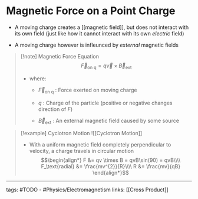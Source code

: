 # Magnetic Force on a Point Charge
- A moving charge creates a [[magnetic field]], but does not interact with its own field (just like how it cannot interact with its own *electric* field)

- A moving charge however is infleunced by *external* magnetic fields

> [!note] Magnetic Force Equation
> $$\vec{F}_{\text{on q}} = q\vec{v} \times \vec{B}_\text{ext}$$
> - where:
> 	- $\vec{F}_{\text{on q}}$ : Force exerted on moving charge
>
> 	- $q$ : Charge of the particle (positive or negative changes direction of $F$)
> 	- $\vec{B}_\text{ext}$ : An external magnetic field caused by some source

> [!example] Cyclotron Motion
> ![[Cyclotron Motion]]
> - With a uniform magnetic field completely perpendicular to velocity, a charge travels in circular motion
> $$\begin{align*}
F &= qv \times B = qvB\sin(90) = qvB\\\\
F_\text{radial} &= \frac{mv^{2}}{R}\\\\
R &= \frac{mv}{qB}
\end{align*}$$


---
tags: #TODO - #Physics/Electromagnetism 
links: [[Cross Product]]